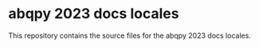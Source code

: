# abqpy 2023 docs locales

This repository contains the source files for the abqpy 2023 docs locales.

